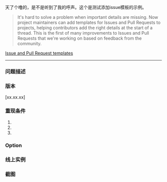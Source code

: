 天了个噜的，是不是听到了我的呼声。这个是测试添加issue模板的示例。

> It's hard to solve a problem when important details are missing. Now project maintainers can add templates for Issues and Pull Requests to projects, helping contributors add the right details at the start of a thread. This is the first of many improvements to Issues and Pull Requests that we're working on based on feedback from the community.

[Issue and Pull Request templates](https://github.com/blog/2111-issue-and-pull-request-templates)

--------------------------------------------------
### 问题描述 ###

### 版本 ###
[xx.xx.xx]

### 重现条件 ###
1. 
2. 
3. 

### Option ###


### 线上实例 ###


### 截图 ###


